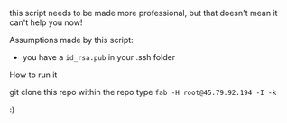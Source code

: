 this script needs to be made more professional, but that doesn't mean it can't help you now!


Assumptions made by this script: 

- you have a `id_rsa.pub` in your .ssh folder

How to run it

git clone this repo
within the repo type `fab -H root@45.79.92.194 -I -k`


:)
